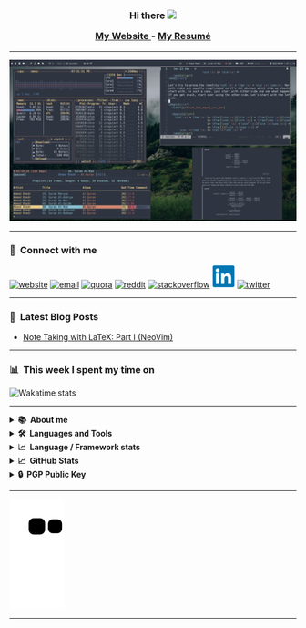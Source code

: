 <h3 align='center'>
  Hi there <a href='https://damrah.netlify.app'><img src='https://media.giphy.com/media/hvRJCLFzcasrR4ia7z/giphy.gif' width='5%'></a>

  <a href='https://damrah.netlify.app'>My Website </a> - <a href=''> My Resumé </a>
</h3>

---

<p align='center'>
   <a href='https://github.com/SingularisArt/Singularis' target='_blank'>
      <img src='https://github.com/SingularisArt/Singularis/blob/master/media/main.png?raw=true' alt='dotfiles'/>
   </a>
</p>

---

### 🔗 &nbsp;Connect with me

<a href='https://damrah.netlify.app/contact/' target='_blank'><img src='https://damrah.netlify.app/images/avatar.png' alt='website' width='40' height='40'/></a>
<a href='https://mail.google.com/mail/u/0/#inbox?compose=GTvVlcSGMSwqgnfPPBPVMFHQldPGpSJfVXXdGZgKkQRPRLHPTPWDxGPNzCJhpbFJLFkdLWHnPcBrT' target='_blank'><img src='https://cdn.pixabay.com/photo/2016/01/26/17/15/gmail-1162901_960_720.png' alt='email' width='40' height='40'/></a>
<a href='https://www.quora.com/profile/SingularisArt' target='_blank'><img src='https://user-images.githubusercontent.com/57925294/136809794-30811c32-5dc2-4526-afa4-abb2be2ecba5.png' alt='quora' width='40' height='40'/></a>
<a href='https://www.reddit.com/user/Desperate_Party_9259' target='_blank'><img src='https://user-images.githubusercontent.com/57925294/136809422-7a0e564f-e112-4e40-8635-c0ed846844b6.png' alt='reddit' width='40' height='40'/></a>
<a href='https://stackoverflow.com/users/16841521/singularisart' target='_blank'><img src='https://user-images.githubusercontent.com/57925294/136809613-d10d4955-7b64-4c3d-98a2-7c25a24c1d5d.png' alt='stackoverflow' width='40' height='40'/></a>
<a href='https://www.linkedin.com/in/hashem-damrah-a735b4231' target='_blank'><img src='https://raw.githubusercontent.com/devicons/devicon/master/icons/linkedin/linkedin-original.svg' alt='linkedin' width='40' height='40'/></a>
<a href='' target='_blank'><img src='https://raw.githubusercontent.com/rahuldkjain/github-profile-readme-generator/master/src/images/icons/Social/twitter.svg' alt='twitter' width='40' height='40'/></a>

---

### 📕 &nbsp;Latest Blog Posts
<!-- BLOG-POST-LIST:START -->
- [Note Taking with LaTeX: Part I &lpar;NeoVim&rpar;](https://damrah.netlify.app/post/note-taking-with-latex-part-1/)
<!-- BLOG-POST-LIST:END -->

---

### 📊 &nbsp;This week I spent my time on

![Wakatime stats](https://github-readme-stats.vercel.app/api/wakatime?username=SingularisArt&hide_title=true&hide_border=true&langs_count=10&bg_color=00000000&text_color=777)

---

<details>
  <summary><b>📚 &nbsp;About me</b></summary>
</details>

<details>
  <summary><b>🛠️&nbsp;&nbsp;Languages&nbsp;and&nbsp;Tools</b></summary>
  <br/>
  <p align='left'>
    <a href='https://angular.io' target='_blank'><img src='https://angular.io/assets/images/logos/angular/angular.svg' alt='angular' width='40' height='40'/></a>
    <a href='https://www.gnu.org/software/bash/' target='_blank'><img src='https://www.vectorlogo.zone/logos/gnu_bash/gnu_bash-icon.svg' alt='bash' width='40' height='40'/></a>
    <a href='https://www.cprogramming.com/' target='_blank'><img src='https://raw.githubusercontent.com/devicons/devicon/master/icons/c/c-original.svg' alt='c' width='40' height='40'/></a>
    <a href='https://www.w3schools.com/cpp/' target='_blank'><img src='https://raw.githubusercontent.com/devicons/devicon/master/icons/cplusplus/cplusplus-original.svg' alt='cplusplus' width='40' height='40'/></a>
    <a href='https://www.w3schools.com/css/' target='_blank'><img src='https://raw.githubusercontent.com/devicons/devicon/master/icons/css3/css3-original-wordmark.svg' alt='css3' width='40' height='40'/></a>
    <a href='https://www.docker.com/' target='_blank'><img src='https://raw.githubusercontent.com/devicons/devicon/master/icons/docker/docker-original-wordmark.svg' alt='docker' width='40' height='40'/></a>
    <a href='https://expressjs.com' target='_blank'><img src='https://raw.githubusercontent.com/devicons/devicon/master/icons/express/express-original-wordmark.svg' alt='express' width='40' height='40'/></a>
    <a href='https://flask.palletsprojects.com/' target='_blank'><img src='https://www.vectorlogo.zone/logos/pocoo_flask/pocoo_flask-icon.svg' alt='flask' width='40' height='40'/></a>
    <a href='https://git-scm.com/' target='_blank'><img src='https://www.vectorlogo.zone/logos/git-scm/git-scm-icon.svg' alt='git' width='40' height='40'/></a>
    <a href='https://gohugo.io/' target='_blank'><img src='https://api.iconify.design/logos-hugo.svg' alt='hugo' width='40' height='40'/></a>
    <a href='https://developer.mozilla.org/en-US/docs/Web/JavaScript' target='_blank'><img src='https://raw.githubusercontent.com/devicons/devicon/master/icons/javascript/javascript-original.svg' alt='javascript' width='40' height='40'/></a>
    <a href='https://www.linux.org/' target='_blank'><img src='https://raw.githubusercontent.com/devicons/devicon/master/icons/linux/linux-original.svg' alt='linux' width='40' height='40'/></a>
    <a href='https://www.mongodb.com/' target='_blank'><img src='https://raw.githubusercontent.com/devicons/devicon/master/icons/mongodb/mongodb-original-wordmark.svg' alt='mongodb' width='40' height='40'/></a>
    <a href='https://www.mysql.com/' target='_blank'><img src='https://raw.githubusercontent.com/devicons/devicon/master/icons/mysql/mysql-original-wordmark.svg' alt='mysql' width='40' height='40'/></a>
    <a href='https://www.nginx.com' target='_blank'><img src='https://raw.githubusercontent.com/devicons/devicon/master/icons/nginx/nginx-original.svg' alt='nginx' width='40' height='40'/></a>
    <a href='https://nodejs.org' target='_blank'><img src='https://raw.githubusercontent.com/devicons/devicon/master/icons/nodejs/nodejs-original-wordmark.svg' alt='nodejs' width='40' height='40'/></a>
    <a href='https://www.php.net' target='_blank'><img src='https://raw.githubusercontent.com/devicons/devicon/master/icons/php/php-original.svg' alt='php' width='40' height='40'/></a>
    <a href='https://www.postgresql.org' target='_blank'><img src='https://raw.githubusercontent.com/devicons/devicon/master/icons/postgresql/postgresql-original-wordmark.svg' alt='postgresql' width='40' height='40'/></a>
    <a href='https://postman.com' target='_blank'><img src='https://www.vectorlogo.zone/logos/getpostman/getpostman-icon.svg' alt='postman' width='40' height='40'/></a>
    <a href='https://github.com/puppeteer/puppeteer' target='_blank'><img src='https://www.vectorlogo.zone/logos/pptrdev/pptrdev-official.svg' alt='puppeteer' width='40' height='40'/></a>
    <a href='https://www.python.org' target='_blank'><img src='https://raw.githubusercontent.com/devicons/devicon/master/icons/python/python-original.svg' alt='python' width='40' height='40'/></a>
    <a href='https://reactjs.org/' target='_blank'><img src='https://raw.githubusercontent.com/devicons/devicon/master/icons/react/react-original-wordmark.svg' alt='react' width='40' height='40'/></a>
    <a href='https://redis.io' target='_blank'><img src='https://raw.githubusercontent.com/devicons/devicon/master/icons/redis/redis-original-wordmark.svg' alt='redis' width='40' height='40'/></a>
    <a href='https://sass-lang.com' target='_blank'><img src='https://raw.githubusercontent.com/devicons/devicon/master/icons/sass/sass-original.svg' alt='sass' width='40' height='40'/></a>
    <a href='https://www.selenium.dev' target='_blank'><img src='https://raw.githubusercontent.com/detain/svg-logos/780f25886640cef088af994181646db2f6b1a3f8/svg/selenium-logo.svg' alt='selenium' width='40' height='40'/></a>
    <a href='https://www.sqlite.org/' target='_blank'><img src='https://www.vectorlogo.zone/logos/sqlite/sqlite-icon.svg' alt='sqlite' width='40' height='40'/></a>
    <a href='https://travis-ci.org' target='_blank'><img src='https://www.vectorlogo.zone/logos/travis-ci/travis-ci-icon.svg' alt='travisci' width='40' height='40'/></a>
    <a href='https://www.typescriptlang.org/' target='_blank'><img src='https://raw.githubusercontent.com/devicons/devicon/master/icons/typescript/typescript-original.svg' alt='typescript' width='40' height='40'/></a>
    <a href='https://www.ruby-lang.org/en/' target='_blank'><img src='https://raw.githubusercontent.com/devicons/devicon/master/icons/ruby/ruby-original.svg' alt='ruby' width='40' height='40'/></a>
    <a href='https://www.perl.org/' target='_blank'><img src='https://raw.githubusercontent.com/devicons/devicon/master/icons/perl/perl-original.svg' alt='perl' width='40' height='40'/></a>
    <a href='https://www.java.com/en/' target='_blank'><img src='https://raw.githubusercontent.com/devicons/devicon/master/icons/java/java-original.svg' alt='java' width='40' height='40'/></a>
    <a href='https://www.rust-lang.org/' target='_blank'><img src='https://raw.githubusercontent.com/devicons/devicon/master/icons/rust/rust-plain.svg' alt='rust' width='40' height='40'/></a>
    <a href='https://www.lua.org/' target='_blank'><img src='https://raw.githubusercontent.com/devicons/devicon/master/icons/lua/lua-original.svg' alt='lua' width='40' height='40'/></a>
    <a href='https://neovim.io/' target='_blank'><img src='https://raw.githubusercontent.com/devicons/devicon/master/icons/vim/vim-original.svg' alt='neovim' width='40' height='40'/></a>
  </p>
</details>

<details>
  <summary><b>📈&nbsp;&nbsp;Language&nbsp;/&nbsp;Framework stats</b></summary>
  <br/>
  <a href='https://profile.codersrank.io/user/SingularisArt/'>
    <img src='https://cr-skills-chart-widget.azurewebsites.net/api/api?username=SingularisArt'>
  </a>
</details>

<details>
  <summary><b>📈&nbsp;&nbsp;GitHub Stats</b></summary>
  <br/>

  <img src='https://github-readme-stats.vercel.app/api/top-langs?username=SingularisArt&show_icons=true&locale=en&layout=compact&theme=radical&langs_count=8'/>
  <img src='https://github-readme-stats.vercel.app/api?username=SingularisArt&show_icons=true&locale=en&theme=radical' alt='SingularisArt'/>
</details>

<details>
  <summary><b>🔒&nbsp;&nbsp;PGP&nbsp;Public&nbsp;Key</b></summary>
  <br />

```
-----BEGIN PGP PUBLIC KEY BLOCK-----

mQINBGKYUN4BEADWC13KkEebJ2bdQW7Flry+7BoLVH+vBIwGj3fkM9keZqIu39b1
3gbPF5iIo2pLAZ0+RybKXLzvd1uei+nFj2sHdLaJaltszY1+Dy4JTwjcm8gjfAxL
FwL3wBUj+Ju5g2PjmT+jty/d41aOkBLkzxJMH7KYygJ/zkqCZLW47yMkg7awWWVe
GadU2WNQ6lVuWQXaXOKMQk72no4Cwv+Cf7SMn4UoiCu331skVH4ZtJSYFsebtYeW
pBfOj5ha6Sims/0ho+4n+qmoscLfRm/e9wWYzlC4EQIn+aauhTH0GTJ0h8ilsShq
hkLEqiYezAYM3ifPkgsMH004kd+ZB+RzOFCHEKB37IhTeR5SFnNC4o8RI9WWD+8e
vQg8Ouoa4QseoPn+JH6svTXxuwnNLqEC01qdcZo6YbTeuFPC/mpuldiMMWPXagEc
coarEKZWIxzcDnVIh4jgU6Hi2m0WA8c+t1Lmta2g+v+wd0lhlp56BP722/XNRiwn
0IXavZALcQ1Tz2Tb9eSpWiEWX6H28zZF1GFYoWpE8vOQpj44nVhEAmH72oXrU5Wn
oa9tCaK9mhtd3mrEEAg2ERCp8aYNBIQJVqvInVE30noRUYOjFGATbK1rLs9iVhOm
SDIGZrKQ6VGrOqgm7omvPjvENKTd8GiY58z2tUPgfSMMOezztqH8Moq1PQARAQAB
tCZIYXNoZW0gQS4gRGFtcmFoIDxkZXJtZG9ybTJAZ21haWwuY29tPokCVAQTAQgA
PgIbAwULCQgHAgYVCgkICwIEFgIDAQIeAQIXgBYhBOYe6rzcQ3barSs8p6pt+m8W
MBnuBQJiwINPBQkAT79xAAoJEKpt+m8WMBnur9oP/2JLmPXuZ/dnPv+nRzFbc/DL
00cT345g8uIo2u84TWO0kzXk946oQurRcC5szkcjGZe5hQknTNuhry3TxuXKsn/5
mtj8M0L/b+QDi1Tcu6wy3Z3TFFzDVrJ0xeYf/Erv3OrBt9qvbiAL7FF0s5HdDoOC
/EyjcM04wG+x4xQ8nZPV+ZMU3lz06GuQ1JOiEAydjtfUomxCwwZB0SjVXM6LLUVM
0pHXn+PQRiuvZ6OZoUtSKUskENJEwOXNc5D3JD/tL+SGmkP8xbWpFwp1WPAyYZke
9OyR7ZDzc20TgbDC1pkCEIP1CzAFVmD4cZYCEJL4cV0fESodfHGl3AuRKOXMAHAI
+c0uY1WoIylLwlzuzNwql+nG4bJvG++KkwNmwK5LLUBuRGMJUjwDy4s+IuuK2ESn
+EIJ2LFpZ+G428X+yN2OpV+qiatFKXech77tloqOQHAkfJAmZ980I8QCVFvhj7bk
b7K1T0FBNypWNvu2EGKk6G3kgbYyUFDwhFRyeuW7AO1EYClefEg5spJI7wjwARtg
OZewl9dVbdIe6opOx777R6iKf5ewrPQ1ePsLPTkzYVDmfP1Emz3l1zigGsYyV9Ji
rhqobMgoV6h8RYBw9F0Zr5+sty1JNhWTuex443jzWO1hR/llDc8suaZjWac8bsg3
azpvWi8kC5CkJ5jiRnqiuQINBGKYUN4BEADP1NwEhspdpBxVc0wEY8Pt6vYHC7In
/lRoIfJPBAfk5zravN7miyDS0msHx13j2jb8N35Ds+ApIVoC+qOT2J0A7uQPR2bw
N6D8hTx+BqRfHsExwm2Rt8Ve58kjvOUvcEFy4P1mKy2eLNshqonGrRir68AxUNfT
fZMqt602WN1t3qLvrerMqwUcd0/WyH8oS1XVOL7dO/HQwDz7MzgGTxbdC04k/+z0
NtTObgQ2WpO0jzc97WOBCu/dlZMvew8CXqIQf5HIMhOA3rM37fSY+Cq3AG5x6x1b
QKB9rxNyAyjpUzCWZzmkeMHu4Cak1kA58lYdY7ntkFqhTA0U7qsLjxEyjoxKmjBJ
mqsk/ehZCw4a3WCNPEtv94DxGujPMo0p5BBatkM0F765bhqhtLZuqMWlvrJ3xMr2
59pmNaU/x+oC65OTwyfnyd2yqfQFeUkzon0j9Cqfne8NRm0rA6LARYn6BU1hvuaC
y7FOXm2MYWmpLtXEvahf04VZKD2/Dv4ce2VzJVR1QX8DZXj9ItIrhHfWx4e0kgCn
KAM6WaOV3Ogp10sdIaNlvuqzu4jq7SQdfsoXJtnthmvc3B6CcSu/Il4bktcPeeRZ
v+eolKC40QXlYhTvwQAFR+CQkCYd59SPC/+F/pMGKE5rHjy69s3oZgsmSK5yyUUo
+F2QFXg6lb/AmQARAQABiQI8BBgBCAAmFiEE5h7qvNxDdtqtKzynqm36bxYwGe4F
AmKYUN4CGwwFCQAnjQAACgkQqm36bxYwGe7eKhAAuLi1kQKI0LIHiQuBwOUUSpPM
Ex0+c9pY5s67f045FV+t6LWFxn3qm3mltrxGsrwdqZl3ZcBP8W/0qJG94gVstjEA
4MqtFvhSNmf9spGgHhJSN2NGrZXmLkMj7JA/3z5P+Dx3uGIVkUGWUPFGQtg7dvsO
iEwxFkN3XBIIOIh1y6M89s0dN/BKgdZlUVEaLZJk4WG4vENafyIzsut+ZzcVGr2d
ywxwJGgx6tuaBJHS/lYUfnudMDIxm4t/yw5tByni0woA5wsCIcdvU/UBQfqBcy4a
Jt/4DKAS095izq0FFlLZS04r/3ikZ3HGz+VfuOLp1chIQu3n08NIxF/5WuBhmDeI
66Cm9zyIzR4/6klcRb2EEWgap4Aqdl6ciULkIc7uswHRwtRuPn4qdtE93+XAvf0h
wzezst+cXc5WMDBugo9Xm64aYl+NkJ1DxkbMkdDdgkdbkM+X6gIoZ0lsz/RIGlAm
whcBH2phZFU+iiIz72cAQpYX++y+ApQRSABO+4RdGnVeFxEilDzvukjry1Pn/v+p
jTT3FpEn7GTBCuLUOkWdKT8XG/S9mGL71Xspag09gI1tTAy9dNzKDrKhcW1N6bS5
JEbC+Qqhik07kluIb/iuiXDsg04qbHptDSB+l3wJhAalxc4IMq9ypvyv0hzUzTBR
VhB/XGmT3SFE+CHSTmU=
=aTU2
-----END PGP PUBLIC KEY BLOCK-----
```

</details>

---

![snake gif](https://github.com/SingularisArt/SingularisArt/blob/output/github-contribution-grid-snake.svg)

---
